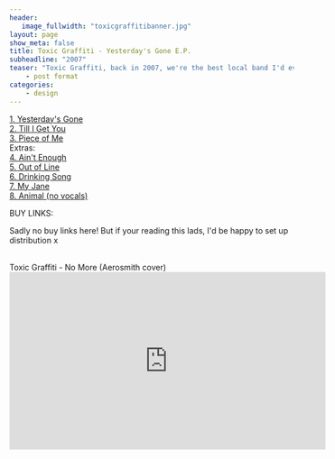 ```yaml
---
header:
   image_fullwidth: "toxicgraffitibanner.jpg"
layout: page
show_meta: false
title: Toxic Graffiti - Yesterday's Gone E.P.
subheadline: "2007"
teaser: "Toxic Graffiti, back in 2007, we're the best local band I'd ever seen. They were my idea of a real rock 'n' roll band, with super catchy hooks and a shed load of talent. They were even my age! Luckily, my horribly unreliable rig ended up doing not a bad job of capturing their tunes, and they still feel kind of passable to me now. Well, for a seventeen year old kid's bedroom studio..."
    - post format
categories:
    - design 
---
```

<!--more-->
 <a href="">1. Yesterday's Gone</a><br>
 <a href="">2. Till I Get You</a><br>
 <a href="">3. Piece of Me</a><br>
 Extras:<br>
 <a href="">4. Ain't Enough</a><br>
 <a href="">5. Out of Line</a><br>
 <a href="">6. Drinking Song</a><br>
 <a href="">7. My Jane</a><br>
 <a href="">8. Animal (no vocals)</a><br>

BUY LINKS:

Sadly no buy links here! But if your reading this lads, I'd be happy to set up distribution x

<br>
Toxic Graffiti - No More (Aerosmith cover)<br>
  <iframe width="560" height="315" src="https://www.youtube.com/embed/BAEQupGFgbA" frameborder="0" allowfullscreen></iframe>
